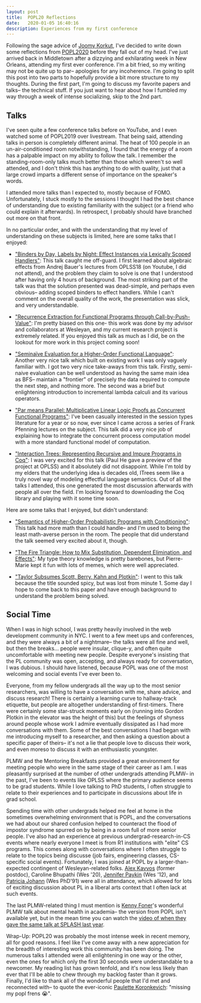```yaml
---
layout: post
title:  POPL20 Reflections
date:   2020-01-05 16:40:16
description: Experiences from my first conference
---
```

Following the sage advice of [Joomy Korkut](https://twitter.com/cattheory), I've decided to write down some reflections from [POPL2020](http://popl20.sigplan.org/) before they fall out of my head. I've just arrived back in Middletown after a dizzying and exhilarating week in New Orleans, attending my first ever conference. I'm a bit fried, so my writing may not be quite up to par– apologies for any incoherence. I'm going to split this post into two parts to hopefully provide a bit more structure to my thoughts. During the first part, I'm going to discuss my favorite papers and talks– the technical stuff. If you just want to hear about how I fumbled my way through a week of intense socializing, skip to the 2nd part.


## Talks

I've seen quite a few conference talks before on YouTube, and I even watched some of POPL2019 over livestream. That being said, attending talks in person is completely different animal. The heat of 100 people in an un-air-conditioned room notwithstanding, I found that the energy of a room has a palpable impact on my ability to follow the talk. I remember the standing-room-only talks much better than those which weren't so well attended, and I don't think this has anything to do with quality, just that a large crowd imparts a different sense of importance on the speaker's words.

I attended more talks than I expected to, mostly because of FOMO. Unfortunately, I stuck mostly to the sessions I thought I had the best chance of understanding due to existing familiarity with the subject (or a friend who could explain it afterwards). In retrospect, I probably should have branched out more on that front.

In no particular order, and with the understanding that my level of understanding on these subjects is limited, here are some talks that I enjoyed:
  - ["Binders by Day, Labels by Night: Effect Instances via Lexically Scoped Handlers"](https://dl.acm.org/doi/10.1145/3371116): This talk caught me off-guard. I first learned about algebraic effects from Andrej Bauer's lectures from OPLSS18 (on Youtube, I did not attend), and the problem they claim to solve is one that I understood after having only 4 hours of background. The most striking part of the talk was that the solution presented was dead-simple, and perhaps even obvious– adding scoped binders to effect handlers. While I can't comment on the overall quality of the work, the presentation was slick, and very understandable.

  - ["Recurrence Extraction for Functional Programs through Call-by-Push-Value"](https://arxiv.org/abs/1911.04588): I'm pretty biased on this one- this work was done by my advisor and collaborators at Wesleyan, and my current research project is extremely related. If you enjoyed this talk as much as I did, be on the lookout for more work in this project coming soon!

  - ["Seminaïve Evaluation for a Higher-Order Functional Language"](https://www.cl.cam.ac.uk/~nk480/seminaive-datafun.pdf): Another very nice talk which built on existing work I was only vaguely familiar with. I got two very nice take-aways from this talk. Firstly, semi-naive evaluation can be well understood as having the same main idea as BFS– maintain a "frontier" of precisely the data required to compute the next step, and nothing more. The second was a brief but enlightening introduction to incremental lambda calculi and its various operators.

  - ["Par means Parallel: Multiplicative Linear Logic Proofs as Concurrent Functional Programs"](https://hal.archives-ouvertes.fr/hal-02357025/document): I've been casually interested in the session types literature for a year or so now, ever since I came across a series of Frank Pfenning lectures on the subject. This talk did a very nice job of explaining how to integrate the concurrent process computation model with a more standard functional model of computation.

  - ["Interaction Trees: Representing Recursive and Impure Programs in Coq"](https://arxiv.org/abs/1906.00046): I was very excited for this talk (Paul He gave a preview of the project at OPLSS) and it absolutely did not disappoint. While I'm told by my elders that the underlying idea is decades old, ITrees seem like a truly novel way of modeling effectful language semantics. Out of all the talks I attended, this one generated the most discussion afterwards with people all over the field. I'm looking forward to downloading the Coq library and playing with it some time soon.

Here are some talks that I enjoyed, but didn't understand:
  - ["Semantics of Higher-Order Probabilistic Programs with Conditioning"](https://arxiv.org/abs/1902.11189): This talk had more math than I could handle– and I'm used to being the least math-averse person in the room. The people that did understand the talk seemed very excited about it, though.

  - ["The Fire Triangle: How to Mix Substitution, Dependent Elimination, and Effects"](https://dl.acm.org/doi/10.1145/3371126): My type theory knowledge is pretty barebones, but Pierre-Marie kept it fun with lots of memes, which were well appreciated.

  - ["Taylor Subsumes Scott, Berry, Kahn and Plotkin"](https://dl.acm.org/doi/10.1145/3371069): I went to this talk because the title sounded spicy, but was lost from minute 1. Some day I hope to come back to this paper and have enough background to understand the problem being solved.


## Social Time

When I was in high school, I was pretty heavily involved in the web development community in NYC. I went to a few meet ups and conferences, and they were always a bit of a nightmare– the talks were all fine and well, but then the breaks... people were insular, clique-y, and often quite uncomfortable with meeting new people. Despite everyone's insisting that the PL community was open, accepting, and always ready for conversation, I was dubious. I should have listened, because POPL was one of the most welcoming and social events I've ever been to. 

Everyone, from my fellow undergrads all the way up to the most senior researchers, was willing to have a conversation with me, share advice, and discuss research! There is certainly a learning curve to hallway-track etiquette, but people are altogether understanding of first-timers. There were certainly some star-struck moments early on (running into Gordon Plotkin in the elevator was the height of this) but the feelings of shyness around people whose work I admire eventually dissipated as I had more conversations with them. Some of the best conversations I had began with me introducing myself to a researcher, and then asking a question about a specific paper of theirs– it's not a lie that people love to discuss their work, and even moreso to discuss it with an enthusiastic youngster.

PLMW and the Mentoring Breakfasts provided a great environment for meeting people who were in the same stage of their career as I am. I was pleasantly surprised at the number of other undergrads attending PLMW– in the past, I've been to events like OPLSS where the primary audience seems to be grad students. While I love talking to PhD students, I often struggle to relate to their experiences and to participate in discussions about life in grad school. 

Spending time with other undergrads helped me feel at home in the sometimes overwhelming environment that is POPL, and the conversations we had about our shared confusion helped to counteract the flood of impostor syndrome spurred on by being in a room full of more senior people. I've also had an experience at previous undergrad-research-in-CS events where nearly everyone I meet is from R1 institutions with "elite" CS programs. This comes along with conversations where I often struggle to relate to the topics being discusse (job fairs, engineering classes, CS-specific social events). Fortunately, I was joined at POPL by a larger-than-expected contingent of Wesleyan-related folks. [Alex Kavvos](https://lambdabetaeta.eu/) (former postdoc), Caroline Bhupathi (Wes '20), [Jennifer Paykin](https://jpaykin.github.io/) (Wes '12), and [Patricia Johann](http://cs.appstate.edu/~johannp/) (Wes PhD'91) were all in attendance, which allowed for lots of exciting discussion about PL in a liberal arts context that I often lack at such events.

The last PLMW-related thing I must mention is [Kenny Foner](https://very.science/)'s wonderful PLMW talk about mental health in academia– the version from POPL isn't available yet, but in the mean time you can watch the [video of when they gave the same talk at SPLASH last year](https://www.youtube.com/watch?v=9ooa7G7jRd8).


Wrap-Up:
POPL20 was probably the most intense week in recent memory, all for good reasons. I feel like I've come away with a new appreciation for the breadth of interesting work this community has been doing. The numerous talks I attended were all enlightening in one way or the other, even the ones for which only the first 30 seconds were understandable to a newcomer. My reading list has grown tenfold, and it's now less likely than ever that I'll be able to chew through my backlog faster than it grows. Finally, I'd like to thank all of the wonderful people that I'd met and reconnected with– to quote the ever-iconic [Paulette Koronkevich](https://twitter.com/koronkebitch?lang=en): "missing my popl frens 😭".



